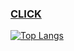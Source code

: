 ### [CLICK](https://together.kakao.com/)
[![Top Langs](https://github-readme-stats.vercel.app/api/top-langs/?Hyung1Jung=anuraghazra&layout=compact)](https://github.com/anuraghazra/github-readme-stats)
<!--
**Hyung1Jung/Hyung1Jung** is a ✨ _special_ ✨ repository because its `README.md` (this file) appears on your GitHub profile.

Here are some ideas to get you started:

- 🔭 I’m currently working on ...
- 🌱 I’m currently learning ...
- 👯 I’m looking to collaborate on ...
- 🤔 I’m looking for help with ...
- 💬 Ask me about ...
- 📫 How to reach me: ...
- 😄 Pronouns: ...
- ⚡ Fun fact: ...
-->

